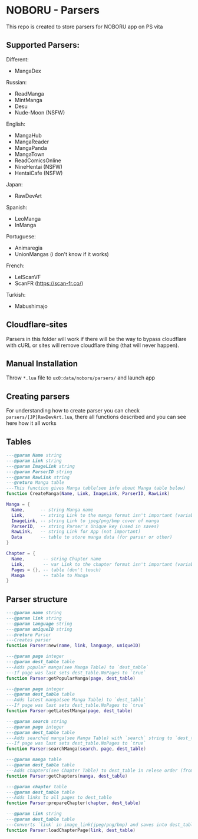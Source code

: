 # NOBORU - Parsers
This repo is created to store parsers for NOBORU app on PS vita
## Supported Parsers:
Different:
* MangaDex

Russian:
* ReadManga
* MintManga
* Desu
* Nude-Moon (NSFW)

English:
* MangaHub
* MangaReader
* MangaPanda
* MangaTown
* ReadComicsOnline
* NineHentai (NSFW)
* HentaiCafe (NSFW)

Japan:
* RawDevArt

Spanish:
* LeoManga
* InManga

Portuguese:
* Animaregia
* UnionMangas (i don't know if it works)

French:
* LelScanVF
* ScanFR (https://scan-fr.co/)

Turkish:
* Mabushimajo

## Cloudflare-sites
  Parsers in this folder will work if there will be the way to bypass cloudflare with cURL or sites will remove cloudflare thing (that will never happen).

## Manual Installation
  Throw `*.lua` file to `ux0:data/noboru/parsers/` and launch app

## Creating parsers
  For understanding how to create parser you can check `parsers/[JP]RawDevArt.lua`, there all functions described and you can see here how it all works

## Tables
  ```Lua
  ---@param Name string
  ---@param Link string
  ---@param ImageLink string
  ---@param ParserID string
  ---@param RawLink string
  ---@return Manga table
  ---This function gives Manga table(see info about Manga table below)
  function CreateManga(Name, Link, ImageLink, ParserID, RawLink)

  Manga = {
	Name,      -- string Manga name
	Link,      -- string Link to the manga format isn't important (variable for parser)
	ImageLink, -- string Link to jpeg/png/bmp cover of manga
	ParserID,  -- string Parser's Unique key (used in saves)
	RawLink,   -- string Link for App (not important)
	Data       -- table to store manga data (for parser or other) 
  }
  
  Chapter = {
	Name,       -- string Chapter name
	Link,       -- var Link to the chapter format isn't important (variable for parser)
	Pages = {}, -- table (don't touch)
	Manga       -- table to Manga
  }
  ```
## Parser structure
  ```Lua
  ---@param name string
  ---@param link string
  ---@param language string
  ---@param uniqueID string
  ---@return Parser
  ---Creates parser
  function Parser:new(name, link, language, uniqueID)
  
  ---@param page integer
  ---@param dest_table table
  ---Adds popular manga(see Manga Table) to `dest_table`
  ---If page was last sets dest_table.NoPages to `true`
  function Parser:getPopularManga(page, dest_table)
  
  ---@param page integer
  ---@param dest_table table
  ---Adds latest manga(see Manga Table) to `dest_table`
  ---If page was last sets dest_table.NoPages to `true`
  function Parser:getLatestManga(page, dest_table)
  
  ---@param search string
  ---@param page integer
  ---@param dest_table table
  ---Adds searched manga(see Manga Table) with `search` string to `dest_table`
  ---If page was last sets dest_table.NoPages to `true`
  function Parser:searchManga(search, page, dest_table)
  
  ---@param manga table
  ---@param dest_table table
  ---Adds chapters(see Chapter Table) to dest_table in relese order (from 1st chapter to nth)
  function Parser:getChapters(manga, dest_table)
  
  ---@param chapter table
  ---@param dest_table table
  ---Adds links to all pages to dest_table
  function Parser:prepareChapter(chapter, dest_table)
  
  ---@param link string
  ---@param dest_table table
  ---Converts `link` in image_link(jpeg/png/bmp) and saves into dest_table.Link
  function Parser:loadChapterPage(link, dest_table)
 
  ```
